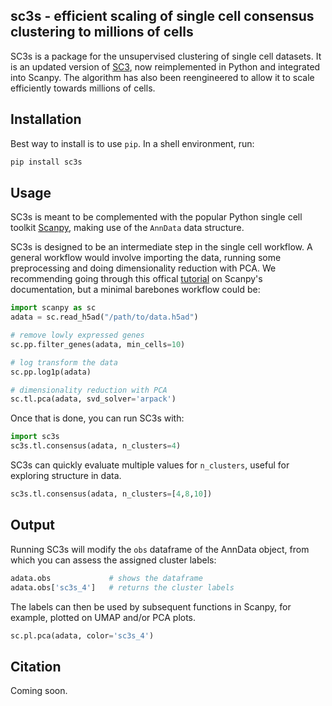 ## sc3s - efficient scaling of single cell consensus clustering to millions of cells
SC3s is a package for the unsupervised clustering of single cell datasets. It is an updated version of [SC3](https://github.com/hemberg-lab/SC3), now reimplemented in Python and integrated into Scanpy. The algorithm has also been reengineered to allow it to scale efficiently towards millions of cells.


## Installation
Best way to install is to use `pip`. In a shell environment, run:
```sh
pip install sc3s
```

## Usage
SC3s is meant to be complemented with the popular Python single cell toolkit [Scanpy](https://scanpy.readthedocs.io/en/stable/), making use of the `AnnData`
data structure.

SC3s is designed to be an intermediate step in the single cell workflow. A general workflow would involve importing the data, running some preprocessing and doing dimensionality reduction with PCA. We recommending going through this offical [tutorial](https://scanpy-tutorials.readthedocs.io/en/latest/pbmc3k.html) on Scanpy's documentation, but a minimal barebones workflow could be:
```py
import scanpy as sc
adata = sc.read_h5ad("/path/to/data.h5ad")

# remove lowly expressed genes
sc.pp.filter_genes(adata, min_cells=10)

# log transform the data
sc.pp.log1p(adata)

# dimensionality reduction with PCA
sc.tl.pca(adata, svd_solver='arpack')
```

Once that is done, you can run SC3s with:
```py
import sc3s
sc3s.tl.consensus(adata, n_clusters=4)
```

SC3s can quickly evaluate multiple values for `n_clusters`, useful for exploring structure in data.
```py
sc3s.tl.consensus(adata, n_clusters=[4,8,10])
```

## Output
Running SC3s will modify the `obs` dataframe of the AnnData object, from which you can assess the assigned cluster labels:
```py
adata.obs             # shows the dataframe
adata.obs['sc3s_4']   # returns the cluster labels
```

The labels can then be used by subsequent functions in Scanpy, for example, plotted on UMAP and/or PCA plots.
```py
sc.pl.pca(adata, color='sc3s_4')
```

## Citation
Coming soon.
